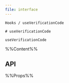 ```yaml
---
file: interface
---
```


`````
Hooks / useVerificationCode

# useVerificationCode

useVerificationCode
`````

%%Content%%

## API

%%Props%%
